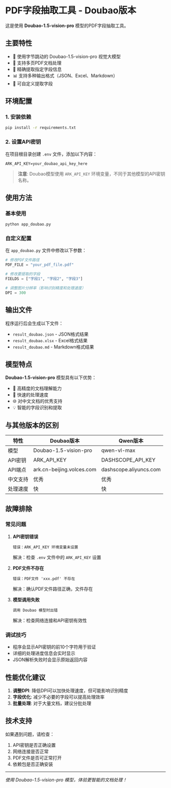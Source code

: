 # PDF字段抽取工具 - Doubao版本

这是使用 **Doubao-1.5-vision-pro** 模型的PDF字段抽取工具。

## 主要特性

- 🤖 使用字节跳动的 Doubao-1.5-vision-pro 视觉大模型
- 📄 支持多页PDF文档处理
- 🎯 精确提取指定字段信息
- 📊 支持多种输出格式（JSON、Excel、Markdown）
- 🔧 可自定义提取字段

## 环境配置

### 1. 安装依赖
```bash
pip install -r requirements.txt
```

### 2. 设置API密钥
在项目根目录创建 `.env` 文件，添加以下内容：
```
ARK_API_KEY=your_doubao_api_key_here
```

> **注意**: Doubao模型使用 `ARK_API_KEY` 环境变量，不同于其他模型的API密钥名称。

## 使用方法

### 基本使用
```bash
python app_doubao.py
```

### 自定义配置
在 `app_doubao.py` 文件中修改以下参数：

```python
# 修改PDF文件路径
PDF_FILE = "your_pdf_file.pdf"

# 修改要提取的字段
FIELDS = ["字段1", "字段2", "字段3"]

# 调整图片分辨率（影响识别精度和处理速度）
DPI = 300
```

## 输出文件

程序运行后会生成以下文件：
- `result_doubao.json` - JSON格式结果
- `result_doubao.xlsx` - Excel格式结果  
- `result_doubao.md` - Markdown格式结果

## 模型特点

**Doubao-1.5-vision-pro** 模型具有以下优势：
- 🎯 高精度的文档理解能力
- 🚀 快速的处理速度
- 🌐 对中文文档的优秀支持
- 💡 智能的字段识别和提取

## 与其他版本的区别

| 特性 | Doubao版本 | Qwen版本 |
|------|------------|----------|
| 模型 | Doubao-1.5-vision-pro | qwen-vl-max |
| API密钥 | ARK_API_KEY | DASHSCOPE_API_KEY |
| API端点 | ark.cn-beijing.volces.com | dashscope.aliyuncs.com |
| 中文支持 | 优秀 | 优秀 |
| 处理速度 | 快 | 快 |

## 故障排除

### 常见问题

1. **API密钥错误**
   ```
   错误：ARK_API_KEY 环境变量未设置
   ```
   解决：检查 `.env` 文件中的 `ARK_API_KEY` 设置

2. **PDF文件不存在**
   ```
   错误：PDF文件 'xxx.pdf' 不存在
   ```
   解决：确认PDF文件路径正确，文件存在

3. **模型调用失败**
   ```
   调用 Doubao 模型时出错
   ```
   解决：检查网络连接和API密钥有效性

### 调试技巧

- 程序会显示API密钥的前10个字符用于验证
- 详细的处理进度信息会实时显示
- JSON解析失败时会显示原始返回内容

## 性能优化建议

1. **调整DPI**: 降低DPI可以加快处理速度，但可能影响识别精度
2. **字段优化**: 减少不必要的字段可以提高处理效率
3. **批量处理**: 对于大量文档，建议分批处理

## 技术支持

如果遇到问题，请检查：
1. API密钥是否正确设置
2. 网络连接是否正常
3. PDF文件是否可正常打开
4. 依赖包是否正确安装

---

*使用 Doubao-1.5-vision-pro 模型，体验更智能的文档处理！* 